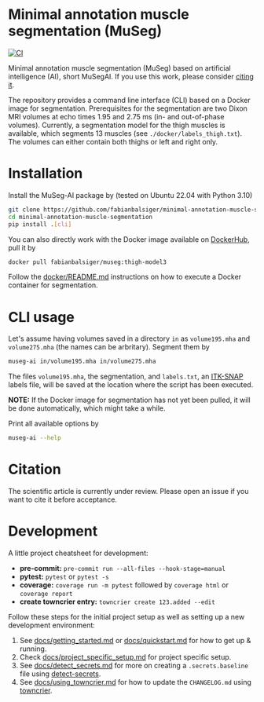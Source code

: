 # Minimal annotation muscle segmentation (MuSeg)

[![CI](https://github.com/fabianbalsiger/minimal-annotation-muscle-segmentation/actions/workflows/main.yaml/badge.svg)](https://github.com/fabianbalsiger/minimal-annotation-muscle-segmentation/actions/workflows/main.yaml)

Minimal annotation muscle segmentation (MuSeg) based on artificial intelligence (AI), short MuSegAI. If you use this work, please consider [citing it](#citation).

The repository provides a command line interface (CLI) based on a Docker image for segmentation. Prerequisites for the segmentation are two Dixon MRI
volumes at echo times 1.95 and 2.75 ms (in- and out-of-phase volumes).
Currently, a segmentation model for the thigh muscles is available, which segments 13 muscles (see `./docker/labels_thigh.txt`).
The volumes can either contain both thighs or left and right only.

# Installation

Install the MuSeg-AI package by (tested on Ubuntu 22.04 with Python 3.10)

```bash
git clone https://github.com/fabianbalsiger/minimal-annotation-muscle-segmentation.git
cd minimal-annotation-muscle-segmentation
pip install .[cli]
```

You can also directly work with the Docker image available on [DockerHub](https://hub.docker.com/repository/docker/fabianbalsiger/museg/general), pull it by

```bash
docker pull fabianbalsiger/museg:thigh-model3
```

Follow the [docker/README.md](./docker/README.md) instructions on how to execute a Docker container for segmentation.

# CLI usage

Let's assume having volumes saved in a directory `in` as `volume195.mha` and `volume275.mha` (the names can be arbritary). Segment them by

```bash
museg-ai in/volume195.mha in/volume275.mha
```

The files `volume195.mha`, the segmentation, and `labels.txt`, an [ITK-SNAP](https://itksnap.org) labels file, will be saved at the location where the script has been executed.

**NOTE:** If the Docker image for segmentation has not yet been pulled, it will be done automatically, which might take a while.

Print all available options by

```bash
museg-ai --help
```

# Citation

The scientific article is currently under review. Please open an issue if you want to cite it before acceptance.

# Development

A little project cheatsheet for development:

  - **pre-commit:** `pre-commit run --all-files --hook-stage=manual`
  - **pytest:** `pytest` or `pytest -s`
  - **coverage:** `coverage run -m pytest` followed by `coverage html` or `coverage report`
  - **create towncrier entry:** `towncrier create 123.added --edit`


Follow these steps for the initial project setup as well as setting up a new development environment:

1. See [docs/getting_started.md](docs/getting_started.md) or [docs/quickstart.md](docs/quickstart.md)
   for how to get up & running.
2. Check [docs/project_specific_setup.md](docs/project_specific_setup.md) for project specific setup.
3. See [docs/detect_secrets.md](docs/detect_secrets.md) for more on creating a `.secrets.baseline`
   file using [detect-secrets](https://github.com/Yelp/detect-secrets).
4. See [docs/using_towncrier.md](docs/using_towncrier.md) for how to update the `CHANGELOG.md`
   using [towncrier](https://github.com/twisted/towncrier).
